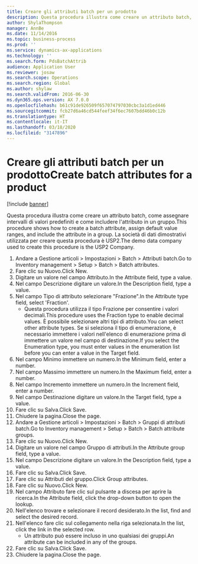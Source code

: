 ```yaml
---
title: Creare gli attributi batch per un prodotto
description: Questa procedura illustra come creare un attributo batch, come assegnare intervalli di valori predefiniti e come includere l'attributo in un gruppo.
author: ShylaThompson
manager: AnnBe
ms.date: 11/14/2016
ms.topic: business-process
ms.prod: ''
ms.service: dynamics-ax-applications
ms.technology: ''
ms.search.form: PdsBatchAttrib
audience: Application User
ms.reviewer: josaw
ms.search.scope: Operations
ms.search.region: Global
ms.author: shylaw
ms.search.validFrom: 2016-06-30
ms.dyn365.ops.version: AX 7.0.0
ms.openlocfilehash: b61c91de926509f657074797030cbc3a1d1ed446
ms.sourcegitcommit: fcb27d6a46cd544feef34f6ec7607bdd46b0c12b
ms.translationtype: HT
ms.contentlocale: it-IT
ms.lasthandoff: 03/18/2020
ms.locfileid: "3147896"
---
```

# <a name="create-batch-attributes-for-a-product"></a><span data-ttu-id="359ea-103">Creare gli attributi batch per un prodotto</span><span class="sxs-lookup"><span data-stu-id="359ea-103">Create batch attributes for a product</span></span>

[!include [banner](../../includes/banner.md)]

<span data-ttu-id="359ea-104">Questa procedura illustra come creare un attributo batch, come assegnare intervalli di valori predefiniti e come includere l'attributo in un gruppo.</span><span class="sxs-lookup"><span data-stu-id="359ea-104">This procedure shows how to create a batch attribute, assign default value ranges, and include the attribute in a group.</span></span> <span data-ttu-id="359ea-105">La società di dati dimostrativi utilizzata per creare questa procedura è USP2.</span><span class="sxs-lookup"><span data-stu-id="359ea-105">The demo data company used to create this procedure is the USP2 Company.</span></span>

1. <span data-ttu-id="359ea-106">Andare a Gestione articoli > Impostazioni > Batch > Attributi batch.</span><span class="sxs-lookup"><span data-stu-id="359ea-106">Go to Inventory management > Setup > Batch > Batch attributes.</span></span>
2. <span data-ttu-id="359ea-107">Fare clic su Nuovo.</span><span class="sxs-lookup"><span data-stu-id="359ea-107">Click New.</span></span>
3. <span data-ttu-id="359ea-108">Digitare un valore nel campo Attributo.</span><span class="sxs-lookup"><span data-stu-id="359ea-108">In the Attribute field, type a value.</span></span>
4. <span data-ttu-id="359ea-109">Nel campo Descrizione digitare un valore.</span><span class="sxs-lookup"><span data-stu-id="359ea-109">In the Description field, type a value.</span></span>
5. <span data-ttu-id="359ea-110">Nel campo Tipo di attributo selezionare "Frazione".</span><span class="sxs-lookup"><span data-stu-id="359ea-110">In the Attribute type field, select 'Fraction'.</span></span>
    * <span data-ttu-id="359ea-111">Questa procedura utilizza il tipo Frazione per consentire i valori decimali.</span><span class="sxs-lookup"><span data-stu-id="359ea-111">This procedure uses the Fraction type to enable decimal values.</span></span> <span data-ttu-id="359ea-112">È possibile selezionare altri tipi di attributo.</span><span class="sxs-lookup"><span data-stu-id="359ea-112">You can select other attribute types.</span></span> <span data-ttu-id="359ea-113">Se si seleziona il tipo di enumerazione, è necessario immettere i valori nell'elenco di enumerazione prima di immettere un valore nel campo di destinazione.</span><span class="sxs-lookup"><span data-stu-id="359ea-113">If you select the Enumeration type, you must enter values in the enumeration list before you can enter a value in the Target field.</span></span>  
6. <span data-ttu-id="359ea-114">Nel campo Minimo immettere un numero.</span><span class="sxs-lookup"><span data-stu-id="359ea-114">In the Minimum field, enter a number.</span></span>
7. <span data-ttu-id="359ea-115">Nel campo Massimo immettere un numero.</span><span class="sxs-lookup"><span data-stu-id="359ea-115">In the Maximum field, enter a number.</span></span>
8. <span data-ttu-id="359ea-116">Nel campo Incremento immettere un numero.</span><span class="sxs-lookup"><span data-stu-id="359ea-116">In the Increment field, enter a number.</span></span>
9. <span data-ttu-id="359ea-117">Nel campo Destinazione digitare un valore.</span><span class="sxs-lookup"><span data-stu-id="359ea-117">In the Target field, type a value.</span></span>
10. <span data-ttu-id="359ea-118">Fare clic su Salva.</span><span class="sxs-lookup"><span data-stu-id="359ea-118">Click Save.</span></span>
11. <span data-ttu-id="359ea-119">Chiudere la pagina.</span><span class="sxs-lookup"><span data-stu-id="359ea-119">Close the page.</span></span>
12. <span data-ttu-id="359ea-120">Andare a Gestione articoli > Impostazioni > Batch > Gruppi di attributi batch.</span><span class="sxs-lookup"><span data-stu-id="359ea-120">Go to Inventory management > Setup > Batch > Batch attribute groups.</span></span>
13. <span data-ttu-id="359ea-121">Fare clic su Nuovo.</span><span class="sxs-lookup"><span data-stu-id="359ea-121">Click New.</span></span>
14. <span data-ttu-id="359ea-122">Digitare un valore nel campo Gruppo di attributi.</span><span class="sxs-lookup"><span data-stu-id="359ea-122">In the Attribute group field, type a value.</span></span>
15. <span data-ttu-id="359ea-123">Nel campo Descrizione digitare un valore.</span><span class="sxs-lookup"><span data-stu-id="359ea-123">In the Description field, type a value.</span></span>
16. <span data-ttu-id="359ea-124">Fare clic su Salva.</span><span class="sxs-lookup"><span data-stu-id="359ea-124">Click Save.</span></span>
17. <span data-ttu-id="359ea-125">Fare clic su Attributi del gruppo.</span><span class="sxs-lookup"><span data-stu-id="359ea-125">Click Group attributes.</span></span>
18. <span data-ttu-id="359ea-126">Fare clic su Nuovo.</span><span class="sxs-lookup"><span data-stu-id="359ea-126">Click New.</span></span>
19. <span data-ttu-id="359ea-127">Nel campo Attributo fare clic sul pulsante a discesa per aprire la ricerca.</span><span class="sxs-lookup"><span data-stu-id="359ea-127">In the Attribute field, click the drop-down button to open the lookup.</span></span>
20. <span data-ttu-id="359ea-128">Nell'elenco trovare e selezionare il record desiderato.</span><span class="sxs-lookup"><span data-stu-id="359ea-128">In the list, find and select the desired record.</span></span>
21. <span data-ttu-id="359ea-129">Nell'elenco fare clic sul collegamento nella riga selezionata.</span><span class="sxs-lookup"><span data-stu-id="359ea-129">In the list, click the link in the selected row.</span></span>
    * <span data-ttu-id="359ea-130">Un attributo può essere incluso in uno qualsiasi dei gruppi.</span><span class="sxs-lookup"><span data-stu-id="359ea-130">An attribute can be included in any of the groups.</span></span>  
22. <span data-ttu-id="359ea-131">Fare clic su Salva.</span><span class="sxs-lookup"><span data-stu-id="359ea-131">Click Save.</span></span>
23. <span data-ttu-id="359ea-132">Chiudere la pagina.</span><span class="sxs-lookup"><span data-stu-id="359ea-132">Close the page.</span></span>


